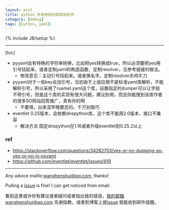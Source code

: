 ```yaml
---
layout: post
title: python 开发用到的库踩到的坑
category: [debug]
tags: [python, yaml]
---
```

{% include JB/setup %}

---

[toc]

- pyyaml会有特殊的字符串转换，比如把yes转换成true，所以必须要把yes用引号括起来，或者定制yaml的构造函数，定制resolver，见参考链接的做法。
  - 修改意见：主动引号括起来。或者换名字。定制resolver杀鸡牛刀
- pyyaml对于一些key会加引号，当初由于上层应用不是标准yaml库解析，不能解析引号，所以采用了ruamel.yaml这个库，设置指定的dumper可以让字段不带引号，但是这个库的实现有很大问题，建议别用，而且你能搜到该库作者的很多SO网站回答推广，真有你的啊
  - 不要用，出来混早晚要还的。千万别取巧
- eventlet 0.25版本，会依赖dnspython库，这个库不能用2.0版本，接口不兼容
  - 解决方法 固定dnspython在1.16或者升级eventlet到0.25.2以上



### ref

- https://stackoverflow.com/questions/34282703/yes-or-no-dumping-as-yes-or-no-in-pyyaml
- https://github.com/eventlet/eventlet/issues/619



---

Any advice mailto:wanghenshui@qq.com, thanks! 

Pulling a [issue](https://github.com/wanghenshui/wanghenshui.github.io/issues/new) is fine! I can get noticed from email.

看到这里或许你有建议或者疑问或者指出我的错误，我的邮箱wanghenshui@qq.com 先谢指教。或者到博客上提[issue](https://github.com/wanghenshui/wanghenshui.github.io/issues/new) 我能收到邮件提醒。